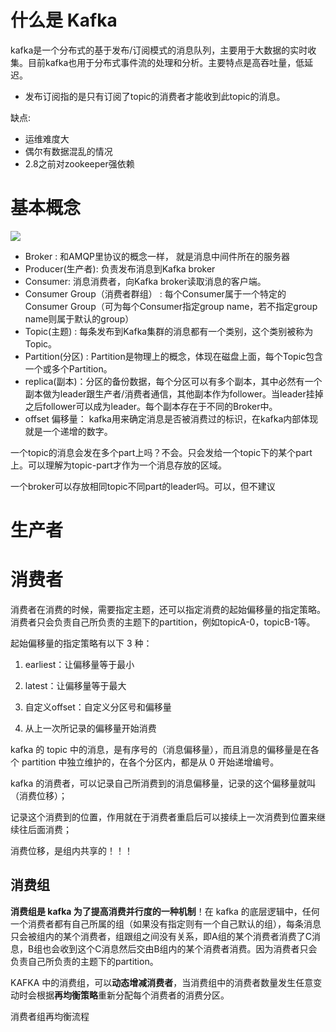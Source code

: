# 什么是 Kafka

kafka是一个分布式的基于发布/订阅模式的消息队列，主要用于大数据的实时收集。目前kafka也用于分布式事件流的处理和分析。主要特点是高吞吐量，低延迟。

- 发布订阅指的是只有订阅了topic的消费者才能收到此topic的消息。

缺点:

- 运维难度大
- 偶尔有数据混乱的情况 ​
- 2.8之前对zookeeper强依赖

# 基本概念

![](/Users/jianhang/Library/Application%20Support/marktext/images/2023-12-02-12-27-46-image.png)

- Broker : 和AMQP里协议的概念一样， 就是消息中间件所在的服务器
- Producer(生产者): 负责发布消息到Kafka broker
- Consumer: 消息消费者，向Kafka broker读取消息的客户端。
- Consumer Group（消费者群组） : 每个Consumer属于一个特定的Consumer Group（可为每个Consumer指定group name，若不指定group name则属于默认的group）
- Topic(主题) : 每条发布到Kafka集群的消息都有一个类别，这个类别被称为Topic。
- Partition(分区) : Partition是物理上的概念，体现在磁盘上面，每个Topic包含一个或多个Partition。
- replica(副本)：分区的备份数据，每个分区可以有多个副本，其中必然有一个副本做为leader跟生产者/消费者通信，其他副本作为follower。当leader挂掉之后follower可以成为leader。每个副本存在于不同的Broker中。
- offset 偏移量： kafka用来确定消息是否被消费过的标识，在kafka内部体现就是一个递增的数字。

一个topic的消息会发在多个part上吗？不会。只会发给一个topic下的某个part上。可以理解为topic-part才作为一个消息存放的区域。

一个broker可以存放相同topic不同part的leader吗。可以，但不建议

# 生产者

# 消费者

消费者在消费的时候，需要指定主题，还可以指定消费的起始偏移量的指定策略。消费者只会负责自己所负责的主题下的partition，例如topicA-0，topicB-1等。

起始偏移量的指定策略有以下 3 种：

1. earliest：让偏移量等于最小

2. latest：让偏移量等于最大

3. 自定义offset：自定义分区号和偏移量

4. 从上一次所记录的偏移量开始消费

kafka 的 topic 中的消息，是有序号的（消息偏移量），而且消息的偏移量是在各个 partition 中独立维护的，在各个分区内，都是从 0 开始递增编号。

kafka 的消费者，可以记录自己所消费到的消息偏移量，记录的这个偏移量就叫（消费位移）；

记录这个消费到的位置，作用就在于消费者重启后可以接续上一次消费到位置来继续往后面消费；

消费位移，是组内共享的！！！

## 消费组

**消费组是 kafka 为了提高消费并行度的一种机制**！在 kafka 的底层逻辑中，任何一个消费者都有自己所属的组（如果没有指定则有一个自己默认的组），每条消息只会被组内的某个消费者，组跟组之间没有关系，即A组的某个消费者消费了C消息，B组也会收到这个C消息然后交由B组内的某个消费者消费。因为消费者只会负责自己所负责的主题下的partition。

KAFKA 中的消费组，可以**动态增减消费者**，当消费组中的消费者数量发生任意变动时会根据**再均衡策略**重新分配每个消费者的消费分区。

消费者组再均衡流程
